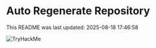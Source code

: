 # Auto Regenerate Repository

This README was last updated: 2025-08-18 17:46:58

 ![TryHackMe](https://tryhackme.com/badge/533634)